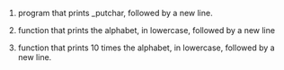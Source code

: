 1. program that prints _putchar, followed by a new line.

2. function that prints the alphabet, in lowercase, followed by a new line

3. function that prints 10 times the alphabet, in lowercase, followed by a new line.
